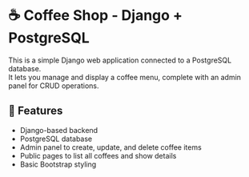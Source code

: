 # ☕ Coffee Shop - Django + PostgreSQL

This is a simple Django web application connected to a PostgreSQL database.  
It lets you manage and display a coffee menu, complete with an admin panel for CRUD operations.

## 🚀 Features
- Django-based backend
- PostgreSQL database
- Admin panel to create, update, and delete coffee items
- Public pages to list all coffees and show details
- Basic Bootstrap styling
